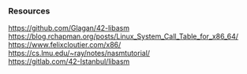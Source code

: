 ### Resources

https://github.com/Glagan/42-libasm
<br/>
https://blog.rchapman.org/posts/Linux_System_Call_Table_for_x86_64/
<br/>
https://www.felixcloutier.com/x86/
<br/>
https://cs.lmu.edu/~ray/notes/nasmtutorial/
<br/>
https://gitlab.com/42-Istanbul/libasm
